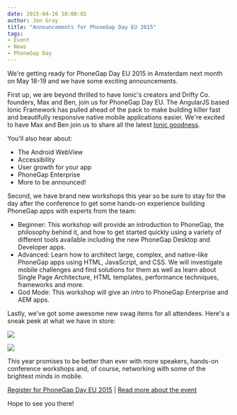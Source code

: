 ```yaml
---
date: 2015-04-16 10:00:02
author: Jen Gray
title: "Announcements for PhoneGap Day EU 2015"
tags:
- Event
- News
- PhoneGap Day
---
```


We're getting ready for PhoneGap Day EU 2015 in Amsterdam next month on May 18-19 and we have some exciting announcements.

First up, we are beyond thrilled to have Ionic's creators and Drifty Co. founders, Max and Ben, join us for PhoneGap Day EU. The AngularJS based Ionic Framework has pulled ahead of the pack to make building killer fast and beautifully responsive native mobile applications easier. We're excited to have Max and Ben join us to share all the latest [Ionic goodness](http://ionicframework.com/).

You'll also hear about:

- The Android WebView
- Accessibility
- User growth for your app
- PhoneGap Enterprise
- More to be announced!

Second, we have brand new workshops this year so be sure to stay for the day after the conference to get some hands-on experience building PhoneGap apps with experts from the team:

- Beginner: This workshop will provide an introduction to PhoneGap, the philosophy behind it, and how to get started quickly using a variety of different tools available including the new PhoneGap Desktop and Developer apps.
- Advanced: Learn how to architect large, complex, and native-like PhoneGap apps using HTML, JavaScript, and CSS. We will investigate mobile challenges and find solutions for them as well as learn about Single Page Architecture, HTML templates, performance techniques, frameworks and more.
- God Mode: This workshop will give an intro to PhoneGap Enterprise and AEM apps.

Lastly, we've got some awesome new swag items for all attendees. Here's a sneak peek at what we have in store:

![](/blog/uploads/2015-04/powerloader.png)

![](/blog/uploads/2015-04/stickers.png)

This year promises to be better than ever with more speakers, hands-on conference workshops and, of course, networking with some of the brightest minds in mobile.

[Register for PhoneGap Day EU 2015](https://phonegapdayeu.paydro.net/) | [Read more about the event](http://pgday.phonegap.com/eu2015/)

Hope to see you there!
